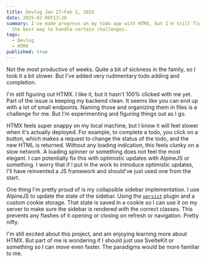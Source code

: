 ```yaml
---
title: Devlog Jan 27–Feb 2, 2025
date: 2025-02-09T13:26
summary: I've made progress on my todo app with HTMX, but I'm still figuring out
  the best way to handle certain challenges.
tags:
  - Devlog
  - HTMX
published: true
---
```

Not the most productive of weeks. Quite a bit of sickness in the family, so I took it a bit slower. But I've added very rudimentary todo adding and completion.

I'm still figuring out HTMX. I like it, but it hasn't 100% clicked with me yet. Part of the issue is keeping my backend clean. It seems like you can end up with a lot of small endpoints. Naming those and organizing them in files is a challenge for me. But I'm experimenting and figuring things out as I go.

HTMX feels super snappy on my local machine, but I know it will feel slower when it's actually deployed. For example, to complete a todo, you click on a button, which makes a request to change the status of the todo, and the new HTML is returned. Without any loading indication, this feels clunky on a slow network. A loading spinner or something does not feel the most elegant. I can potentially fix this with optimistic updates with AlpineJS or something. I worry that if I put in the work to introduce optimistic updates, I'll have reinvented a JS framework and should've just used one from the start.

One thing I'm pretty proud of is my collapsible sidebar implementation. I use AlpineJS to update the state of the sidebar. Using the [`persist`](https://alpinejs.dev/plugins/persist#custom-storage) plugin and a custom cookie storage. That state is saved in a cookie so I can use it on my server to make sure the sidebar is rendered with the correct classes. This prevents any flashes of it opening or closing on refresh or navigation. Pretty nifty.

I'm still excited about this project, and am enjoying learning more about HTMX. But part of me is wondering if I should just use SvelteKit or something so I can move even faster. The paradigms would be more familiar to me.